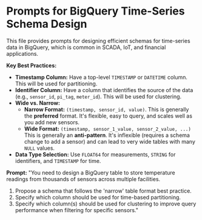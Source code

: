 # Prompts for BigQuery Time-Series Schema Design

This file provides prompts for designing efficient schemas for time-series data in BigQuery, which is common in SCADA, IoT, and financial applications.

**Key Best Practices:**
- **Timestamp Column:** Have a top-level `TIMESTAMP` or `DATETIME` column. This will be used for partitioning.
- **Identifier Column:** Have a column that identifies the source of the data (e.g., `sensor_id`, `pi_tag`, `meter_id`). This will be used for clustering.
- **Wide vs. Narrow:**
    - **Narrow Format:** `(timestamp, sensor_id, value)`. This is generally the **preferred** format. It's flexible, easy to query, and scales well as you add new sensors.
    - **Wide Format:** `(timestamp, sensor_1_value, sensor_2_value, ...)` This is generally an **anti-pattern**. It's inflexible (requires a schema change to add a sensor) and can lead to very wide tables with many `NULL` values.
- **Data Type Selection:** Use `FLOAT64` for measurements, `STRING` for identifiers, and `TIMESTAMP` for time.

**Prompt:**
"You need to design a BigQuery table to store temperature readings from thousands of sensors across multiple facilities.
1.  Propose a schema that follows the 'narrow' table format best practice.
2.  Specify which column should be used for time-based partitioning.
3.  Specify which column(s) should be used for clustering to improve query performance when filtering for specific sensors."